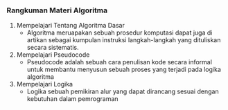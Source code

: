 ### Rangkuman Materi Algoritma
1. Mempelajari Tentang Algoritma Dasar
   * Algoritma meruapakan sebuah prosedur komputasi dapat juga di artikan sebagai kumpulan instruksi langkah-langkah yang dituliskan secara sistematis.
2. Mempelajari Pseudocode
   * Pseudocode adalah sebuah cara penulisan kode secara informal untuk membantu menyusun sebuah proses yang terjadi pada logika algoritma
3. Mempelajari Logika
   * Logika sebuah pemikiran alur yang dapat dirancang sesuai dengan kebutuhan dalam pemrograman
